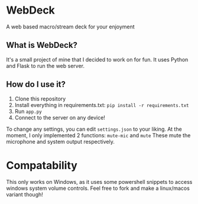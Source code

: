 # WebDeck
A web based macro/stream deck for your enjoyment

## What is WebDeck?
It's a small project of mine that I decided to work on for fun.  It uses Python and Flask to run the web server.

## How do I use it?
1.  Clone this repository
2.  Install everything in requirements.txt:
        ```
        pip install -r requirements.txt
        ```
3.  Run `app.py`
4.  Connect to the server on any device!

To change any settings, you can edit `settings.json` to your liking.
At the moment, I only implemented 2 functions: `mute-mic` and `mute`
These mute the microphone and system output respectively.

# Compatability
This only works on Windows, as it uses some powershell snippets to access windows system volume controls.  Feel free to fork and make a linux/macos variant though!
